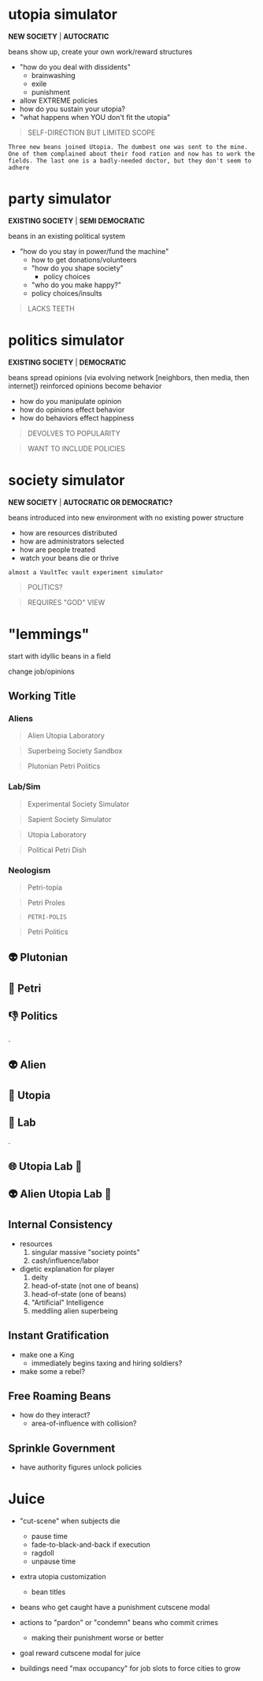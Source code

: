 # utopia simulator
__NEW SOCIETY__ | __AUTOCRATIC__

beans show up, create your own work/reward structures
* "how do you deal with dissidents"
  * brainwashing
  * exile
  * punishment
* allow EXTREME policies
* how do you sustain your utopia?
* "what happens when YOU don't fit the utopia"

>SELF-DIRECTION BUT LIMITED SCOPE

```
Three new beans joined Utopia. The dumbest one was sent to the mine. One of them complained about their food ration and now has to work the fields. The last one is a badly-needed doctor, but they don't seem to adhere
```

# party simulator
__EXISTING SOCIETY__ | __SEMI DEMOCRATIC__

beans in an existing political system
* "how do you stay in power/fund the machine"
  * how to get donations/volunteers
  * "how do you shape society"
    * policy choices
  * "who do you make happy?"
  * policy choices/insults
> LACKS TEETH

# politics simulator
__EXISTING SOCIETY__ | __DEMOCRATIC__

beans spread opinions (via evolving network [neighbors, then media, then internet])
reinforced opinions become behavior
* how do you manipulate opinion
* how do opinions effect behavior
* how do behaviors effect happiness
> DEVOLVES TO POPULARITY

> WANT TO INCLUDE POLICIES

# society simulator
__NEW SOCIETY__ | __AUTOCRATIC OR DEMOCRATIC?__

beans introduced into new environment with no existing power structure
* how are resources distributed
* how are administrators selected
* how are people treated
* watch your beans die or thrive

`almost a VaultTec vault experiment simulator`
>POLITICS?

>REQUIRES "GOD" VIEW




# "lemmings"

start with idyllic beans in a field

change job/opinions

## Working Title
### Aliens
> Alien Utopia Laboratory

> Superbeing Society Sandbox

> Plutonian Petri Politics

### Lab/Sim
> Experimental Society Simulator

> Sapient Society Simulator

> Utopia Laboratory

> Political Petri Dish

### Neologism
> Petri-topia

> Petri Proles

> `PETRI-POLIS`

> Petri Politics



## 👽 **Plutonian**

## 🧫 **Petri** 

## 👎 **Politics**

.

## 👽 **Alien**

## 🏡 **Utopia** 

## 🔬 **Lab**

.

## 🌐 **Utopia Lab** 🔬
## 👽 **Alien Utopia Lab** 🔬



## Internal Consistency
* resources
  1. singular massive "society points"
  1. cash/influence/labor
* digetic explanation for player
  1. deity
  1. head-of-state (not one of beans)
  1. head-of-state (one of beans)
  1. "Artificial" Intelligence
  1. meddling alien superbeing


## Instant Gratification
* make one a King
  * immediately begins taxing and hiring soldiers?
* make some a rebel?

## Free Roaming Beans
* how do they interact?
  * area-of-influence with collision?

## Sprinkle Government
* have authority figures unlock policies

# Juice
* "cut-scene" when subjects die
  * pause time
  * fade-to-black-and-back if execution
  * ragdoll
  * unpause time
* extra utopia customization
  * bean titles

* beans who get caught have a punishment cutscene modal
* actions to "pardon" or "condemn" beans who commit crimes
  * making their punishment worse or better
* goal reward cutscene modal for juice

* buildings need "max occupancy" for job slots to force cities to grow
